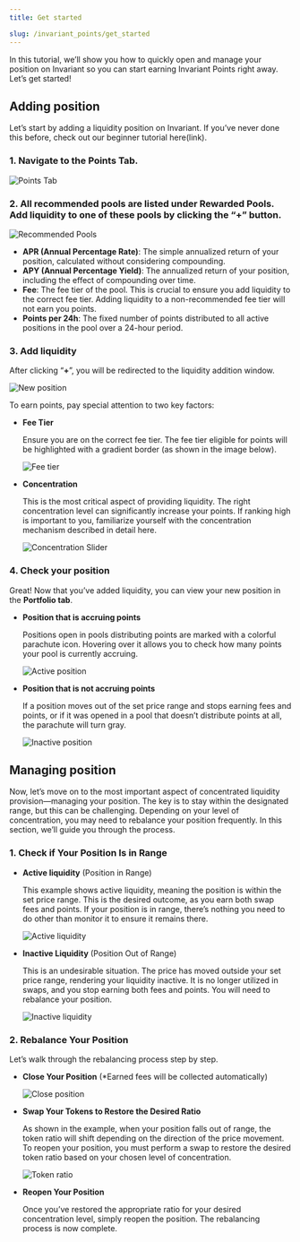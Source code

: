 ```yaml
---
title: Get started

slug: /invariant_points/get_started
---
```


In this tutorial, we’ll show you how to quickly open and manage your position on Invariant so you can start earning Invariant Points right away. Let’s get started!

## Adding position

Let’s start by adding a liquidity position on Invariant. If you’ve never done this before, check out our beginner tutorial here(link).

### 1. Navigate to the Points Tab.

![Points Tab](/img/docs/app/invariant_points/points_tab.jpg)

### 2. All recommended pools are listed under Rewarded Pools. Add liquidity to one of these pools by clicking the “+” button.

![Recommended Pools](/img/docs/app/invariant_points/recommended_pools.jpg)

- **APR (Annual Percentage Rate)**: The simple annualized return of your position, calculated without considering compounding.
- **APY (Annual Percentage Yield)**: The annualized return of your position, including the effect of compounding over time.
- **Fee**: The fee tier of the pool. This is crucial to ensure you add liquidity to the correct fee tier. Adding liquidity to a non-recommended fee tier will not earn you points.
- **Points per 24h**: The fixed number of points distributed to all active positions in the pool over a 24-hour period.

### 3. Add liquidity

After clicking “**+**”, you will be redirected to the liquidity addition window.

![New position](/img/docs/app/invariant_points/new_position.png)

To earn points, pay special attention to two key factors:

- **Fee Tier**

  Ensure you are on the correct fee tier. The fee tier eligible for points will be highlighted with a gradient border (as shown in the image below).

  ![Fee tier](/img/docs/app/invariant_points/fee_tier.png)

- **Concentration**

  This is the most critical aspect of providing liquidity. The right concentration level can significantly increase your points. If ranking high is important to you, familiarize yourself with the concentration mechanism described in detail here.

  ![Concentration Slider](/img/docs/app/invariant_points/concentration_slider.png)

### 4. Check your position

Great! Now that you’ve added liquidity, you can view your new position in the **Portfolio tab**.

- **Position that is accruing points**

  Positions open in pools distributing points are marked with a colorful parachute icon. Hovering over it allows you to check how many points your pool is currently accruing.

  ![Active position](/img/docs/app/invariant_points/active_position.png)

- **Position that is not accruing points**

  If a position moves out of the set price range and stops earning fees and points, or if it was opened in a pool that doesn’t distribute points at all, the parachute will turn gray.

  ![Inactive position](/img/docs/app/invariant_points/inactive_position.png)

## Managing position

Now, let’s move on to the most important aspect of concentrated liquidity provision—managing your position. The key is to stay within the designated range, but this can be challenging. Depending on your level of concentration, you may need to rebalance your position frequently. In this section, we’ll guide you through the process.

### 1. Check if Your Position Is in Range

- **Active liquidity** (Position in Range)

  This example shows active liquidity, meaning the position is within the set price range. This is the desired outcome, as you earn both swap fees and points. If your position is in range, there’s nothing you need to do other than monitor it to ensure it remains there.

  ![Active liquidity](/img/docs/app/invariant_points/active_liquidity.png)

- **Inactive Liquidity** (Position Out of Range)

  This is an undesirable situation. The price has moved outside your set price range, rendering your liquidity inactive. It is no longer utilized in swaps, and you stop earning both fees and points. You will need to rebalance your position.

  ![Inactive liquidity](/img/docs/app/invariant_points/inactive_liquidity.png)

### 2. Rebalance Your Position

Let’s walk through the rebalancing process step by step.

- **Close Your Position** (\*Earned fees will be collected automatically)

  ![Close position](/img/docs/app/invariant_points/close_position.jpg)

- **Swap Your Tokens to Restore the Desired Ratio**

  As shown in the example, when your position falls out of range, the token ratio will shift depending on the direction of the price movement. To reopen your position, you must perform a swap to restore the desired token ratio based on your chosen level of concentration.

  ![Token ratio](/img/docs/app/invariant_points/token_ratio.png)

- **Reopen Your Position**

  Once you’ve restored the appropriate ratio for your desired concentration level, simply reopen the position. The rebalancing process is now complete.
